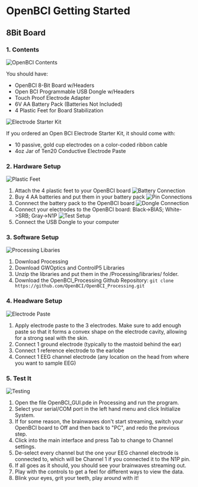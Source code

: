 # OpenBCI Getting Started

## 8Bit Board

### 1. Contents

  ![OpenBCI Contents](assets/images/Contents8bit.png)

You should have:

 * OpenBCI 8-Bit Board w/Headers
 * Open BCI Programmable USB Dongle w/Headers
 * Touch Proof Electrode Adapter
 * 6V AA Battery Pack (Batteries Not Included)
 * 4 Plastic Feet for Board Stabilization

![Electrode Starter Kit](assets/images/electrodeStarterKit.png)

If you ordered an Open BCI Electrode Starter Kit, it should come with:

 * 10 passive, gold cup electrodes on a color-coded ribbon cable
 * 4oz Jar of Ten20 Conductive Electrode Paste


### 2. Hardware Setup
![Plastic Feet](assets/images/8bitboard_wPlasticFeet.png)
1. Attach the 4 plastic feet to your OpenBCI board
![Battery Connection](assets/images/batteryConnection.png)
2. Buy 4 AA batteries and put them in your battery pack
![Pin Connections](assets/images/PinConnections.png)
3. Connnect the battery pack to the OpenBCI board
![Dongle Connection](assets/images/dongleConnection.png)
4. Connect your electrodes to the OpenBCI board: Black->BIAS; White->SRB; Gray->N1P
![Test Setup](assets/images/TestSetup.png)
5. Connect the USB Dongle to your computer

### 3. Software Setup
![Processing Libaries](assets/images/processing_libraries.png)

1. Download Processing
2. Download GWOptics and ControlP5 Libraries
3. Unzip the libraries and put them in the /Processing/libraries/ folder.
4. Download the OpenBCI_Processing Github Repository:
`git clone https://github.com/OpenBCI/OpenBCI_Processing.git`

### 4. Headware Setup
![Electrode Paste](assets/images/electrodePaste.png)

1. Apply electrode paste to the 3 electrodes. Make sure to add enough paste so that it forms a convex shape on the electrode cavity, allowing for a strong seal with the skin.
2. Connect 1 ground electrode (typically to the mastoid behind the ear)
3. Connect 1 reference electrode to the earlobe
4. Connect 1 EEG channel electrode (any location on the head from where you want to sample EEG)

### 5. Test It
![Testing](assets/images/testing_screenshot.png)

1. Open the file OpenBCI_GUI.pde in Processing and run the program.
2. Select your serial/COM port in the left hand menu and click Initialize System.
3. If for some reason, the brainwaves don't start streaming, switch your OpenBCI board to Off and then back to "PC", and redo the previous step.
4. Click into the main interface and press Tab to change to Channel settings.
5. De-select every channel but the one your EEG channel electrode is connected to, which will be Channel 1 if you connected it to the N1P pin.
6. If all goes as it should, you should see your brainwaves streaming out.
7. Play with the controls to get a feel for different ways to view the data.
8. Blink your eyes, grit your teeth, play around with it!
